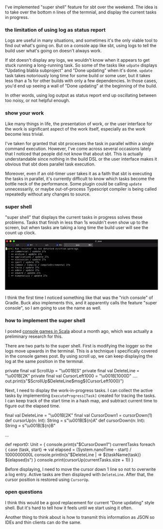 I've implemented "super shell" feature for sbt over the weekend. The idea is to take over the bottom n lines of the termnial, and display the current tasks in progress.

### the limitation of using log as status report

Logs are useful in many situations, and sometimes it's the only viable tool to find out what's going on. But on a console app like sbt, using logs to tell the build user what's going on doesn't always work.

If sbt doesn't display any logs, we wouldn't know when it appears to get stuck running a long-running task. So some of the tasks like `udpate` displays "Updating blabla subproject" and "Done updating" when it's done. `update` task takes notoriously long time for some build or some user, but it takes less than a 1s for other builds with only a few dependencies. In those cases, you'd end up seeing a wall of "Done updating" at the beginning of the build.

In other words, using log output as status report end up oscillating between too noisy, or not helpful enough.

### show your work

Like many things in life, the presentation of work, or the user interface for the work is significant aspect of the work itself, especially as the work become less trivial.

I've taken for granted that sbt processes the task in parallel within a single command execution. However, I've come across several occasions lately that I noticed that people did not know that about sbt. This is actually understandable since nothing in the build DSL or the user interface makes it obvious that sbt does parallel task execution.

Moreover, even if an old-timer user takes it as a faith that sbt is executing the tasks in parallel, it's currently difficult to know which tasks become the bottle neck of the performance. Some plugin could be calling `update` unnecessarily, or maybe out-of-process Typescript compiler is being called repeatedly without any changes to source.

### super shell

"super shell" that displays the current tasks in progress solves these problems. Tasks that finish in less than 1s wouldn't even show up to the screen, but when tasks are taking a long time the build user will see the count up clock.

![super shell](/images/super-shell.gif)

I think the first time I noticed something like that was the "rich console" of Gradle. Buck also implements this, and it apparently calls the feature "super console", so I am going to use the name as well.

### how to implement the super shell

I posted [console games in Scala](http://eed3si9n.com/console-games-in-scala) about a month ago, which was actually a preliminary research for this.

There are two parts to the super shell. First is modifying the logger so the logs move upwards in the terminal. This is a technique I specifically covered in the console games post. By using scroll up, we can keep displaying the log at the same position in the terminal.

<scala>
  private final val ScrollUp = "\u001B[S"
  private final val DeleteLine = "\u001B[2K"
  private final val CursorLeft1000 = "\u001B[1000D"
....
        out.print(s"$ScrollUp$DeleteLine$msg${CursorLeft1000}")
</scala>

Next, I need to display the work-in-progress tasks. I can collect the active tasks by implementing `ExecuteProgress[Task]` created for tracing the tasks. I can keep track of the start time in a hash map, and subtract current time to figure out the elapsed time.

<scala>
  final val DeleteLine = "\u001B[2K"
  final val CursorDown1 = cursorDown(1)
  def cursorUp(n: Int): String = s"\u001B[${n}A"
  def cursorDown(n: Int): String = s"\u001B[${n}B"

...

def report0: Unit = {
  console.print(s"$CursorDown1")
  currentTasks foreach {
    case (task, start) =>
      val elapsed = (System.nanoTime - start) / 1000000000L
      console.println(s"$DeleteLine  | => ${taskName(task)} ${elapsed}s")
  }
  console.print(cursorUp(currentTasks.size + 1))
}
</scala>

Before displaying, I need to move the cursor down 1 line so not to overwrite a log entry.
Active tasks are then displayed with `DeleteLine`. After that, the cursor position is restored using `CursorUp`.

### open questions

I think this would be a good replacement for current "Done updating" style shell. But it's hard to tell how it feels until we start using it often.

Another thing to think about is how to transmit this information as JSON so IDEs and thin clients can do the same.
